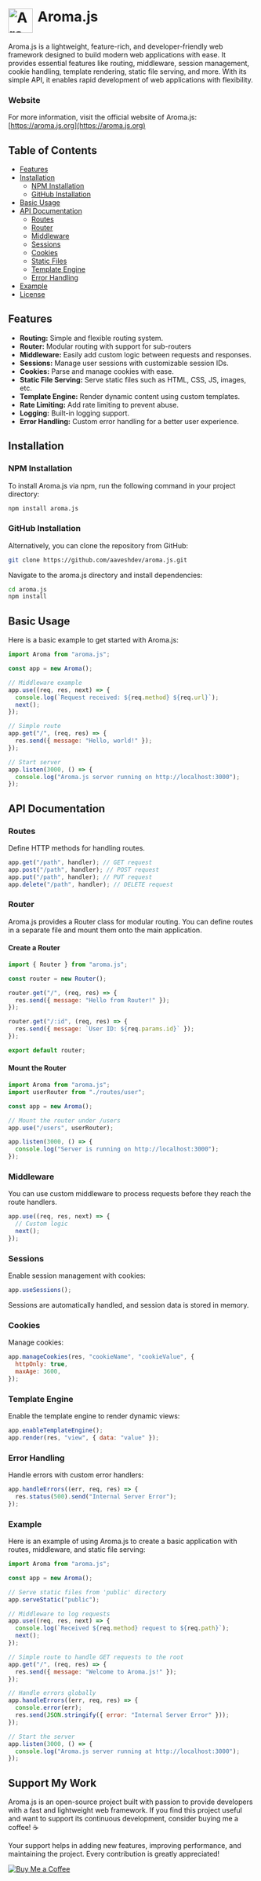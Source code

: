 <h1 style="display: flex !important;">
  <img src="https://aroma.js.org/logo.png" alt="Aroma.js Logo" width="50" height="50" style="vertical-align: middle; margin-right: 10px;"> 
  Aroma.js
</h1>

Aroma.js is a lightweight, feature-rich, and developer-friendly web framework designed to build modern web applications with ease. It provides essential features like routing, middleware, session management, cookie handling, template rendering, static file serving, and more. With its simple API, it enables rapid development of web applications with flexibility.

### Website

For more information, visit the official website of Aroma.js: [https://aroma.js.org](https://aroma.js.org)

## Table of Contents

- [Features](#features)
- [Installation](#installation)
  - [NPM Installation](#npm-installation)
  - [GitHub Installation](#github-installation)
- [Basic Usage](#basic-usage)
- [API Documentation](#api-documentation)
  - [Routes](#routes)
  - [Router](#router)
  - [Middleware](#middleware)
  - [Sessions](#sessions)
  - [Cookies](#cookies)
  - [Static Files](#static-files)
  - [Template Engine](#template-engine)
  - [Error Handling](#error-handling)
- [Example](#example)
- [License](#license)

## Features

- **Routing:** Simple and flexible routing system.
- **Router:** Modular routing with support for sub-routers
- **Middleware:** Easily add custom logic between requests and responses.
- **Sessions:** Manage user sessions with customizable session IDs.
- **Cookies:** Parse and manage cookies with ease.
- **Static File Serving:** Serve static files such as HTML, CSS, JS, images, etc.
- **Template Engine:** Render dynamic content using custom templates.
- **Rate Limiting:** Add rate limiting to prevent abuse.
- **Logging:** Built-in logging support.
- **Error Handling:** Custom error handling for a better user experience.

## Installation

### NPM Installation

To install Aroma.js via npm, run the following command in your project directory:

```bash
npm install aroma.js
```

### GitHub Installation

Alternatively, you can clone the repository from GitHub:

```bash
git clone https://github.com/aaveshdev/aroma.js.git
```

Navigate to the aroma.js directory and install dependencies:

```bash
cd aroma.js
npm install
```

## Basic Usage

Here is a basic example to get started with Aroma.js:

```javascript
import Aroma from "aroma.js";

const app = new Aroma();

// Middleware example
app.use((req, res, next) => {
  console.log(`Request received: ${req.method} ${req.url}`);
  next();
});

// Simple route
app.get("/", (req, res) => {
  res.send({ message: "Hello, world!" });
});

// Start server
app.listen(3000, () => {
  console.log("Aroma.js server running on http://localhost:3000");
});
```

## API Documentation

### Routes

Define HTTP methods for handling routes.

```javascript
app.get("/path", handler); // GET request
app.post("/path", handler); // POST request
app.put("/path", handler); // PUT request
app.delete("/path", handler); // DELETE request
```

### Router

Aroma.js provides a Router class for modular routing. You can define routes in a separate file and mount them onto the main application.

#### Create a Router

```javascript
import { Router } from "aroma.js";

const router = new Router();

router.get("/", (req, res) => {
  res.send({ message: "Hello from Router!" });
});

router.get("/:id", (req, res) => {
  res.send({ message: `User ID: ${req.params.id}` });
});

export default router;
```

#### Mount the Router

```javascript
import Aroma from "aroma.js";
import userRouter from "./routes/user";

const app = new Aroma();

// Mount the router under /users
app.use("/users", userRouter);

app.listen(3000, () => {
  console.log("Server is running on http://localhost:3000");
});
```

### Middleware

You can use custom middleware to process requests before they reach the route handlers.

```javascript
app.use((req, res, next) => {
  // Custom logic
  next();
});
```

### Sessions

Enable session management with cookies:

```javascript
app.useSessions();
```

Sessions are automatically handled, and session data is stored in memory.

### Cookies

Manage cookies:

```javascript
app.manageCookies(res, "cookieName", "cookieValue", {
  httpOnly: true,
  maxAge: 3600,
});
```

### Template Engine

Enable the template engine to render dynamic views:

```javascript
app.enableTemplateEngine();
app.render(res, "view", { data: "value" });
```

### Error Handling

Handle errors with custom error handlers:

```javascript
app.handleErrors((err, req, res) => {
  res.status(500).send("Internal Server Error");
});
```

### Example

Here is an example of using Aroma.js to create a basic application with routes, middleware, and static file serving:

```javascript
import Aroma from "aroma.js";

const app = new Aroma();

// Serve static files from 'public' directory
app.serveStatic("public");

// Middleware to log requests
app.use((req, res, next) => {
  console.log(`Received ${req.method} request to ${req.path}`);
  next();
});

// Simple route to handle GET requests to the root
app.get("/", (req, res) => {
  res.send({ message: "Welcome to Aroma.js!" });
});

// Handle errors globally
app.handleErrors((err, req, res) => {
  console.error(err);
  res.send(JSON.stringify({ error: "Internal Server Error" }));
});

// Start the server
app.listen(3000, () => {
  console.log("Aroma.js server running at http://localhost:3000");
});
```

## Support My Work

Aroma.js is an open-source project built with passion to provide developers with a fast and lightweight web framework. If you find this project useful and want to support its continuous development, consider buying me a coffee! ☕

Your support helps in adding new features, improving performance, and maintaining the project. Every contribution is greatly appreciated!

[![Buy Me a Coffee](https://img.shields.io/badge/☕-Buy%20Me%20a%20Coffee-orange)](https://www.buymeacoffee.com/aavesh)
